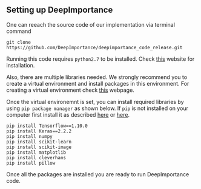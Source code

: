 ## Setting up DeepImportance

One can reeach the source code of our implementation via terminal command 

    git clone https://github.com/DeepImportance/deepimportance_code_release.git

Running this code requires `python2.7` to be installed. Check [this](https://www.python.org/downloads/) 
website for installation.

Also, there are multiple libraries needed. We strongly recommend you to create 
a virtual environment and install packages in this environment.
For creating a virtual environment check 
[this](https://packaging.python.org/guides/installing-using-pip-and-virtual-environments/) 
webpage. 

Once the virtual environemnt is set, you can install required libraries by using 
`pip package manager` as shown below. If `pip` is not installed on your 
computer first install it as described 
[here](https://packaging.python.org/guides/installing-using-pip-and-virtual-environments/) 
or [here](https://pip.pypa.io/en/stable/installing/).

    pip install Tensorflow==1.10.0  
    pip install Keras==2.2.2  
    pip install numpy  
    pip install scikit-learn
    pip install scikit-image  
    pip install matplotlib    
    pip install cleverhans  
    pip install pillow

Once all the packages are installed you are ready to run DeepImportance code.

